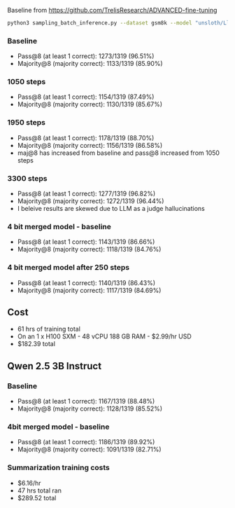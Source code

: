 Baseline from https://github.com/TrelisResearch/ADVANCED-fine-tuning
```bash
python3 sampling_batch_inference.py --dataset gsm8k --model "unsloth/Llama-3.1-8B-Instruct" --num-samples 8 --gsm8k-file gsm8k_test_1319.json
```

### Baseline
- Pass@8 (at least 1 correct): 1273/1319 (96.51%)
- Majority@8 (majority correct): 1133/1319 (85.90%)

### 1050 steps
- Pass@8 (at least 1 correct): 1154/1319 (87.49%)
- Majority@8 (majority correct): 1130/1319 (85.67%)

### 1950 steps
- Pass@8 (at least 1 correct): 1178/1319 (88.70%)
- Majority@8 (majority correct): 1156/1319 (86.58%)
- maj@8 has increased from baseline and pass@8 increased from 1050 steps

### 3300 steps
- Pass@8 (at least 1 correct): 1277/1319 (96.82%)
- Majority@8 (majority correct): 1272/1319 (96.44%)
- I beleive results are skewed due to LLM as a judge hallucinations

### 4 bit merged model - baseline
- Pass@8 (at least 1 correct): 1143/1319 (86.66%)
- Majority@8 (majority correct): 1118/1319 (84.76%)

### 4 bit merged model after 250 steps
- Pass@8 (at least 1 correct): 1140/1319 (86.43%)
- Majority@8 (majority correct): 1117/1319 (84.69%)

## Cost
- 61 hrs of training total
- On an 1 x H100 SXM - 48 vCPU 188 GB RAM - $2.99/hr USD
- $182.39 total

## Qwen 2.5 3B Instruct

### Baseline
- Pass@8 (at least 1 correct): 1167/1319 (88.48%)
- Majority@8 (majority correct): 1128/1319 (85.52%)

### 4bit merged model - baseline
- Pass@8 (at least 1 correct): 1186/1319 (89.92%)
- Majority@8 (majority correct): 1091/1319 (82.71%)


### Summarization training costs
- $6.16/hr
- 47 hrs total ran
- $289.52 total
